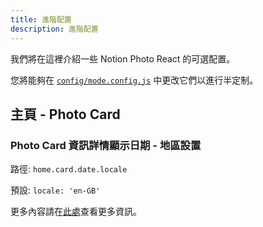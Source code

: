 ```yaml
---
title: 進階配置
description: 進階配置
---
```


我們將在這裡介紹一些 Notion Photo React 的可選配置。

您將能夠在 [`config/mode.config.js`](https://github.com/okisdev/Notion-Photo-React/blob/main/config/mode.config.js) 中更改它們以進行半定制。

## 主頁 - Photo Card

### Photo Card 資訊詳情顯示日期 - 地區設置

路徑: `home.card.date.locale`

預設: `locale: 'en-GB'`

更多內容請在[此處](https://developer.mozilla.org/en-US/docs/Web/JavaScript/Reference/Global_Objects/Date/toLocaleDateString)查看更多資訊。
